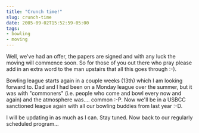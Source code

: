 ```yaml
---
title: "Crunch time!"
slug: crunch-time
date: 2005-09-02T15:52:59-05:00
tags:
- bowling
- moving
---
```

Well, we've had an offer, the papers are signed and with any luck the moving will commence soon. So for those of you out there who pray please add in an extra word to the man upstairs that all this goes through :-).

Bowling league starts again in a couple weeks (13th) which I am looking forward to. Dad and I had been on a Monday league over the summer, but it was with "commoners" (i.e. people who come and bowl every now and again) and the atmosphere was.... common :-P. Now we'll be in a USBCC sanctioned league again with all our bowling buddies from last year :-D.

I will be updating in as much as I can. Stay tuned. Now back to our regularly scheduled program...
